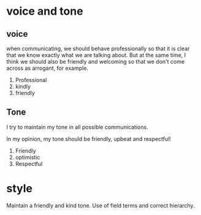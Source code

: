 # voice and tone

## voice
 when communicating, we should behave professionally so that it is clear that we know exactly what we are talking about. But at the same time, I think we should also be friendly and welcoming so that we don't come across as arrogant, for example.

1. Professional
2. kindly
3. friendly


## Tone

I try to maintain my tone in all possible communications. 

In my opinion, my tone should be friendly, upbeat and respectful!

1. Friendly
2. optimistic
3. Respectful


# style

Maintain a friendly and kind tone. Use of field terms and correct hierarchy.
